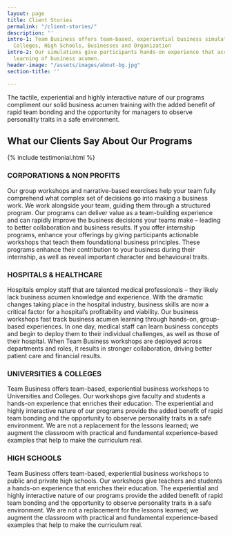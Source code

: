```yaml
---
layout: page
title: Client Stories
permalink: "/client-stories/"
description: ''
intro-1: Team Business offers team-based, experiential business simulations to Universities,
  Colleges, High Schools, Businesses and Organization
intro-2: Our simulations give participants hands-on experience that accelerates the
  learning of business acumen.
header-image: "/assets/images/about-bg.jpg"
section-title: ''

---
```

The tactile, experiential and highly interactive nature of our programs compliment our solid business acumen training with the added benefit of rapid team bonding and the opportunity for managers to observe personality traits in a safe environment.

## What our Clients Say About Our Programs

<!-- Add, edit, or delete client testimonials in 'Clients' -->  
{% include testimonial.html %}

### CORPORATIONS & NON PROFITS

Our group workshops and narrative-based exercises help your team fully comprehend what complex set of decisions go into making a business work. We work alongside your team, guiding them through a structured program. Our programs can deliver value as a team-building experience and can rapidly improve the business decisions your teams make – leading to better collaboration and business results. If you offer internship programs, enhance your offerings by giving participants actionable workshops that teach them foundational business principles. These programs enhance their contribution to your business during their internship, as well as reveal important character and behavioural traits.

### HOSPITALS & HEALTHCARE

Hospitals employ staff that are talented medical professionals – they likely lack business acumen knowledge and experience. With the dramatic changes taking place in the hospital industry, business skills are now a critical factor for a hospital’s profitability and viability. Our business workshops fast track business acumen learning through hands-on, group-based experiences. In one day, medical staff can learn business concepts and begin to deploy them to their individual challenges, as well as those of their hospital. When Team Business workshops are deployed across departments and roles, it results in stronger collaboration, driving better patient care and financial results.

### UNIVERSITIES & COLLEGES

Team Business offers team-based, experiential business workshops to Universities and Colleges. Our workshops give faculty and students a hands-on experience that enriches their education. The experiential and highly interactive nature of our programs provide the added benefit of rapid team bonding and the opportunity to observe personality traits in a safe environment. We are not a replacement for the lessons learned; we augment the classroom with practical and fundamental experience-based examples that help to make the curriculum real.

### HIGH SCHOOLS

Team Business offers team-based, experiential business workshops to public and private high schools. Our workshops give teachers and students a hands-on experience that enriches their education. The experiential and highly interactive nature of our programs provide the added benefit of rapid team bonding and the opportunity to observe personality traits in a safe environment. We are not a replacement for the lessons learned; we augment the classroom with practical and fundamental experience-based examples that help to make the curriculum real.